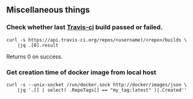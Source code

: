 ## Miscellaneous things

### Check whether last [Travis-ci](http://travis-ci.com) build passed or failed.

    curl -s https://api.travis-ci.org/repos/<username)/<repo>/builds \
        |jq .[0].result

Returns 0 on success.

### Get creation time of docker image from local host

    curl -s --unix-socket /run/docker.sock http://docker/images/json \
        |jq '.[] | select( .RepoTags[] == "my_tag:latest" )|.Created''
